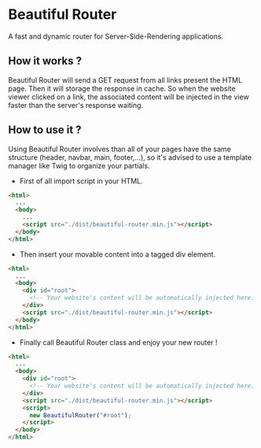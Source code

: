 # Beautiful Router

A fast and dynamic router for Server-Side-Rendering applications.

## How it works ?

Beautiful Router will send a GET request from all links present the HTML page. Then it will storage the response in cache. So when the website viewer clicked on a link, the associated content will be injected in the view faster than the server's response waiting.

## How to use it ?

Using Beautiful Router involves than all of your pages have the same structure (header, navbar, main, footer,...), so it's advised to use a template manager like Twig to organize your partials.

- First of all import script in your HTML.

```html
<html>
  ...
  <body>
    ...
    <script src="./dist/beautiful-router.min.js"></script>
  </body>
</html>
```

- Then insert your movable content into a tagged div element.

```html
<html>
  ...
  <body>
    <div id="root">
      <!-- Your website's content will be automatically injected here. -->
    </div>
    <script src="./dist/beautiful-router.min.js"></script>
  </body>
</html>
```

- Finally call Beautiful Router class and enjoy your new router !

```html
<html>
  ...
  <body>
    <div id="root">
      <!-- Your website's content will be automatically injected here. -->
    </div>
    <script src="./dist/beautiful-router.min.js"></script>
    <script>
      new BeautifulRouter("#root");
    </script>
  </body>
</html>
```
